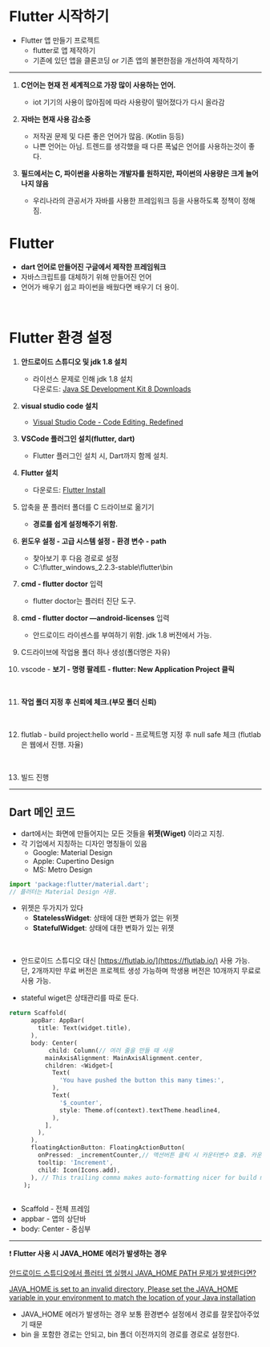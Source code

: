 # Flutter 시작하기

- Flutter 앱 만들기 프로젝트
    - flutter로 앱 제작하기
    - 기존에 있던 앱을 클론코딩 or 기존 앱의 불편한점을 개선하여 제작하기
- - - 
1. **C언어는 현재 전 세계적으로 가장 많이 사용하는 언어.**
    - iot 기기의 사용이 많아짐에 따라 사용량이 떨어졌다가 다시 올라감<br/>

2. **자바는 현재 사용 감소중**
    - 저작권 문제 및 다른 좋은 언어가 많음. (Kotlin 등등)
    - 나쁜 언어는 아님. 트렌드를 생각했을 때 다른 폭넓은 언어를 사용하는것이 좋다.<br/>

3. **필드에서는 C, 파이썬을 사용하는 개발자를 원하지만, 파이썬의 사용량은 크게 늘어나지 않음**
    - 우리나라의 관공서가 자바를 사용한 프레임워크 등을 사용하도록 정책이 정해짐.

# Flutter
- **dart 언어로 만들어진 구글에서 제작한 프레임워크**
- 자바스크립트를 대체하기 위해 만들어진 언어
- 언어가 배우기 쉽고 파이썬을 배웠다면 배우기 더 용이.
<br/>

# Flutter 환경 설정

1. **안드로이드 스튜디오 및 jdk 1.8 설치**
    - 라이선스 문제로 인해 jdk 1.8 설치  
    다운로드: [Java SE Development Kit 8 Downloads](https://www.oracle.com/kr/java/technologies/javase/javase-jdk8-downloads.html)

2. **visual studio code 설치**   
    - [Visual Studio Code - Code Editing. Redefined](https://code.visualstudio.com/)

3. **VSCode 플러그인 설치(flutter, dart)**
    - Flutter 플러그인 설치 시, Dart까지 함께 설치.

4. **Flutter 설치**
    - 다운로드: [Flutter Install](https://flutter.dev/docs/get-started/install)

5. 압축을 푼 플러터 폴더를 C 드라이브로 옮기기
    - **경로를 쉽게 설정해주기 위함.**

6. **윈도우 설정 - 고급 시스템 설정 - 환경 변수 - path**
    - 찾아보기 후 다음 경로로 설정
    - C:\flutter_windows_2.2.3-stable\flutter\bin

7. **cmd - flutter doctor** 입력
    - flutter doctor는 플러터 진단 도구.

8. **cmd - 
flutter doctor —android-licenses** 입력
    - 안드로이드 라이센스를 부여하기 위함. jdk 1.8 버전에서 가능.   

9. C드라이브에 작업용 폴더 하나 생성(폴더명은 자유)   

10. vscode - **보기 - 명령 팔레트 - flutter: New Application Project 클릭**
<br/>

11. **작업 폴더 지정 후 신뢰에 체크.(부모 폴더 신뢰)**
<br/>

12. flutlab - build project:hello world - 프로젝트명 지정 후 null safe 체크 (flutlab은 웹에서 진행. 자율)
<br/>

13. 빌드 진행
- - - 
## Dart 메인 코드
- dart에서는 화면에 만들어지는 모든 것들을 **위젯(Wiget)** 이라고 지칭.
- 각 기업에서 지칭하는 디자인 명칭들이 있음   
    - Google: Material Design   
    - Apple: Cupertino Design   
    - MS: Metro Design   

```jsx
import 'package:flutter/material.dart';
// 플러터는 Material Design 사용.
```

- 위젯은 두가지가 있다   
    - **StatelessWidget**: 상태에 대한 변화가 없는 위젯   
    - **StatefulWidget**: 상태에 대한 변화가 있는 위젯   
<br/>

- 안드로이드 스튜디오 대신 [https://flutlab.io/](https://flutlab.io/) 사용 가능.   
단, 2개까지만 무료 버전은 프로젝트 생성 가능하며
학생용 버전은 10개까지 무료로 사용 가능.

- stateful wiget은 상태관리를 따로 둔다.

```dart
return Scaffold(
      appBar: AppBar(
        title: Text(widget.title),
      ),
      body: Center(
	       child: Column(// 여러 줄을 만들 때 사용
          mainAxisAlignment: MainAxisAlignment.center,
          children: <Widget>[
            Text(
              'You have pushed the button this many times:',
            ),
            Text(
              '$_counter',
              style: Theme.of(context).textTheme.headline4,
            ),
          ],
        ),
      ),
      floatingActionButton: FloatingActionButton(
        onPressed: _incrementCounter,// 액션버튼 클릭 시 카운터변수 호출. 카운터 증가. 상태 변화
        tooltip: 'Increment',
        child: Icon(Icons.add),
      ), // This trailing comma makes auto-formatting nicer for build methods.
    );
  
```

- Scaffold - 전체 프레임
- appbar - 앱의 상단바
- body: Center - 중심부
- - - 
❗ **Flutter 사용 시 JAVA_HOME 에러가 발생하는 경우**

[안드로이드 스튜디오에서 플러터 앱 실행시 JAVA_HOME PATH 문제가 발생한다면?](https://www.androidhuman.com/2021-05-28-flutter_android_studio_not_installed)

[JAVA_HOME is set to an invalid directory, Please set the JAVA_HOME variable in your environment to match the location of your Java installation](https://stackoverflow.com/questions/66984617/java-home-is-set-to-an-invalid-directory-please-set-the-java-home-variable-in-y)

- JAVA_HOME 에러가 발생하는 경우 보통 환경변수 설정에서 경로를 잘못잡아주었기 때문
- bin 을 포함한 경로는 안되고, bin 폴더 이전까지의 경로를 경로로 설정한다.
